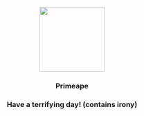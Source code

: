 <p align="center">
    <img src="https://raw.githubusercontent.com/PokeAPI/sprites/master/sprites/pokemon/57.png" width="150" height="150">
</p>
<h3 align="center"> <b>Primeape</b></h3>
<h3 align="center">Have a terrifying day! (contains irony)</h3>
